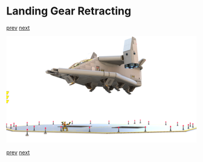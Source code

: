 # Landing Gear Retracting

[prev](03-liftoff.md) [next](05-flying.md)

![](04-liftoff-retracting-landing-gear.png)

[prev](03-liftoff.md) [next](05-flying.md)
